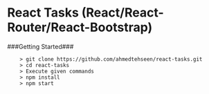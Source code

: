 # React Tasks (React/React-Router/React-Bootstrap)


###Getting Started###

```
	> git clone https://github.com/ahmedtehseen/react-tasks.git
	> cd react-tasks
	> Execute given commands
	> npm install
	> npm start
```